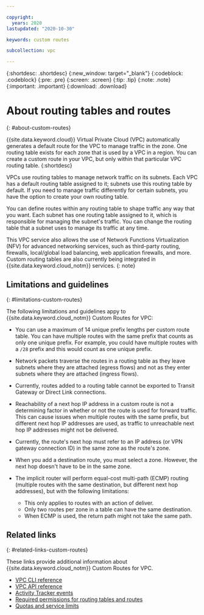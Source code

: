 ```yaml
---

copyright:
  years: 2020
lastupdated: "2020-10-30"

keywords: custom routes

subcollection: vpc

---
```


{:shortdesc: .shortdesc}
{:new_window: target="_blank"}
{:codeblock: .codeblock}
{:pre: .pre}
{:screen: .screen}
{:tip: .tip}
{:note: .note}
{:important: .important}
{:download: .download}

# About routing tables and routes
{: #about-custom-routes}

{{site.data.keyword.cloud}} Virtual Private Cloud (VPC) automatically generates a default route for the VPC to manage traffic in the zone. One routing table exists for each zone that is used by a VPC in a region. You can create a custom route in your VPC, but only within that particular VPC routing table.
{:shortdesc}

VPCs use routing tables to manage network traffic on its subnets. Each VPC has a default routing table assigned to it; subnets use this routing table by default. If you need to manage traffic differently for certain subnets, you have the option to create your own routing table.

You can define routes within any routing table to shape traffic any way that you want. Each subnet has one routing table assigned to it, which is responsible for managing the subnet's traffic. You can change the routing table that a subnet uses to manage its traffic at any time.

This VPC service also allows the use of Network Functions Virtualization (NFV) for advanced networking services, such as third-party routing, firewalls, local/global load balancing, web application firewalls, and more. Custom routing tables are also currently being integrated in {{site.data.keyword.cloud_notm}} services.
{: note}

## Limitations and guidelines
{: #limitations-custom-routes}

The following limitations and guidelines appy to {{site.data.keyword.cloud_notm}} Custom Routes for VPC:

* You can use a maximum of 14 unique prefix lengths per custom route table. You can have multiple routes with the same prefix that counts as only one unique prefix. For example, you could have multiple routes with a `/28` prefix and this would count as one unique prefix.
* Network packets traverse the routes in a routing table as they leave subnets where they are attached (egress flows) and not as they enter subnets where they are attached (ingress flows).
* Currently, routes added to a routing table cannot be exported to Transit Gateway or Direct Link connections.
* Reachability of a next hop IP address in a custom route is not a determining factor in whether or not the route is used for forward traffic. This can cause issues when multiple routes with the same prefix, but different next hop IP addresses are used, as traffic to unreachable next hop IP addresses might not be delivered.
* Currently, the route's next hop must refer to an IP address (or VPN gateway connection ID) in the same zone as the route's zone.
* When you add a destination route, you must select a zone. However, the next hop doesn't have to be in the same zone.
* The implicit router will perform equal-cost multi-path (ECMP) routing (multiple routes with the same destination, but different next hop addresses), but with the following limitations:

   * This only applies to routes with an action of deliver.
   * Only two routes per zone in a table can have the same destination.
   * When ECMP is used, the return path might not take the same path.

## Related links
{: #related-links-custom-routes}

These links provide additional information about {{site.data.keyword.cloud_notm}} Custom Routes for VPC.

* [VPC CLI reference](/docs/vpc?topic=vpc-infrastructure-cli-plugin-vpc-reference#custom-routes-section)
* [VPC API reference](https://{DomainName}/apidocs/vpc)
* [Activity Tracker events](/docs/vpc?topic=vpc-at-events#events-custom-routes)
* [Required permissions for routing tables and routes](/docs/vpc?topic=vpc-resource-authorizations-required-for-api-and-cli-calls)
* [Quotas and service limits](/docs/vpc?topic=vpc-quotas#routing-tables-routes-quotas)
